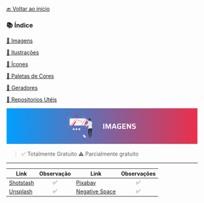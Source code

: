 [🔙 Voltar ao início](../../README.md)<br>

### 📚 Índice

[📌 Imagens](imagens.md)

[📌 Ilustrações](ilustracoes.md)

[📌 Ícones](icones.md)

[📌 Paletas de Cores](paletas.md)

[📌 Geradores](geradores.md)

[📌 Repositorios Utéis](repositorios.md)


<img src="../../assets/banners/imagens.png">

> ✅ Totalmente Gratuito
> ⚠️ Parcialmente gratuito

---

| Link      | Observação | Link | Observações |
| ---------- | :------: | ------- | :-------:|
| [Shotstash](https://shotstash.com/) | ✅ | [Pixabay](https://pixabay.com/pt/) | ✅
| [Unsplash](https://unsplash.com/) | ✅ | [Negative Space](https://negativespace.co/) | ✅